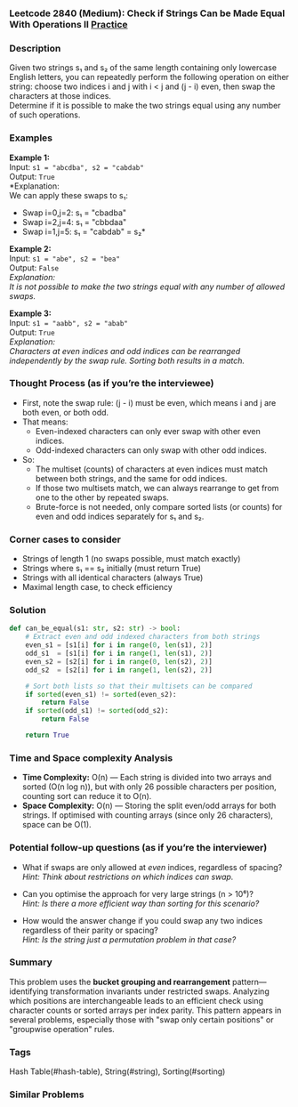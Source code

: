 ### Leetcode 2840 (Medium): Check if Strings Can be Made Equal With Operations II [Practice](https://leetcode.com/problems/check-if-strings-can-be-made-equal-with-operations-ii)

### Description  
Given two strings s₁ and s₂ of the same length containing only lowercase English letters, you can repeatedly perform the following operation on either string: choose two indices i and j with i < j and (j - i) even, then swap the characters at those indices.  
Determine if it is possible to make the two strings equal using any number of such operations.

### Examples  

**Example 1:**  
Input: `s1 = "abcdba", s2 = "cabdab"`  
Output: `True`  
*Explanation:  
We can apply these swaps to s₁:  
- Swap i=0,j=2: s₁ = "cbadba"  
- Swap i=2,j=4: s₁ = "cbbdaa"  
- Swap i=1,j=5: s₁ = "cabdab" = s₂*  

**Example 2:**  
Input: `s1 = "abe", s2 = "bea"`  
Output: `False`  
*Explanation:  
It is not possible to make the two strings equal with any number of allowed swaps.*  

**Example 3:**  
Input: `s1 = "aabb", s2 = "abab"`  
Output: `True`  
*Explanation:  
Characters at even indices and odd indices can be rearranged independently by the swap rule. Sorting both results in a match.*  

### Thought Process (as if you’re the interviewee)  
- First, note the swap rule: (j - i) must be even, which means i and j are both even, or both odd.  
- That means:  
  - Even-indexed characters can only ever swap with other even indices.
  - Odd-indexed characters can only swap with other odd indices.
- So:  
  - The multiset (counts) of characters at even indices must match between both strings, and the same for odd indices.
  - If those two multisets match, we can always rearrange to get from one to the other by repeated swaps.
  - Brute-force is not needed, only compare sorted lists (or counts) for even and odd indices separately for s₁ and s₂.

### Corner cases to consider  
- Strings of length 1 (no swaps possible, must match exactly)
- Strings where s₁ == s₂ initially (must return True)
- Strings with all identical characters (always True)
- Maximal length case, to check efficiency

### Solution

```python
def can_be_equal(s1: str, s2: str) -> bool:
    # Extract even and odd indexed characters from both strings
    even_s1 = [s1[i] for i in range(0, len(s1), 2)]
    odd_s1  = [s1[i] for i in range(1, len(s1), 2)]
    even_s2 = [s2[i] for i in range(0, len(s2), 2)]
    odd_s2  = [s2[i] for i in range(1, len(s2), 2)]

    # Sort both lists so that their multisets can be compared
    if sorted(even_s1) != sorted(even_s2):
        return False
    if sorted(odd_s1) != sorted(odd_s2):
        return False

    return True
```

### Time and Space complexity Analysis  

- **Time Complexity:** O(n) — Each string is divided into two arrays and sorted (O(n log n)), but with only 26 possible characters per position, counting sort can reduce it to O(n).
- **Space Complexity:** O(n) — Storing the split even/odd arrays for both strings. If optimised with counting arrays (since only 26 characters), space can be O(1).

### Potential follow-up questions (as if you’re the interviewer)  

- What if swaps are only allowed at *even* indices, regardless of spacing?  
  *Hint: Think about restrictions on which indices can swap.*

- Can you optimise the approach for very large strings (n > 10⁶)?  
  *Hint: Is there a more efficient way than sorting for this scenario?*

- How would the answer change if you could swap any two indices regardless of their parity or spacing?  
  *Hint: Is the string just a permutation problem in that case?*

### Summary
This problem uses the **bucket grouping and rearrangement** pattern—identifying transformation invariants under restricted swaps. Analyzing which positions are interchangeable leads to an efficient check using character counts or sorted arrays per index parity. This pattern appears in several problems, especially those with "swap only certain positions" or "groupwise operation" rules.

### Tags
Hash Table(#hash-table), String(#string), Sorting(#sorting)

### Similar Problems
